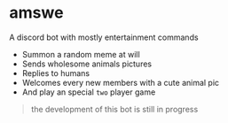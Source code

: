 # amswe
A discord bot with mostly entertainment commands
- Summon a random meme at will
- Sends wholesome animals pictures
- Replies to humans
- Welcomes every new members with a cute animal pic
- And play an special `two` player game

>the development of this bot is still in progress



